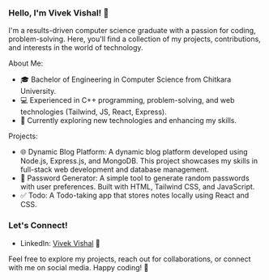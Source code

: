 ### Hello, I'm Vivek Vishal! 👋
I'm a results-driven computer science graduate with a passion for coding, problem-solving. Here, you'll find a collection of my projects, contributions, and interests in the world of technology.

About Me:
- 🎓 Bachelor of Engineering in Computer Science from Chitkara University.
- 💻 Experienced in C++ programming, problem-solving, and web technologies (Tailwind, JS, React, Express).
- 🌱 Currently exploring new technologies and enhancing my skills.

Projects:
- 🌐 Dynamic Blog Platform: A dynamic blog platform developed using Node.js, Express.js, and MongoDB. This project showcases my skills in full-stack web development and database management.
- 🔐 Password Generator: A simple tool to generate random passwords with user preferences. Built with HTML, Tailwind CSS, and JavaScript.
- ✅ Todo: A Todo-taking app that stores notes locally using React and CSS.

### Let's Connect!
- LinkedIn: [Vivek Vishal](https://www.linkedin.com/in/vivekviishal/) 🔗

Feel free to explore my projects, reach out for collaborations, or connect with me on social media. Happy coding! 🚀
